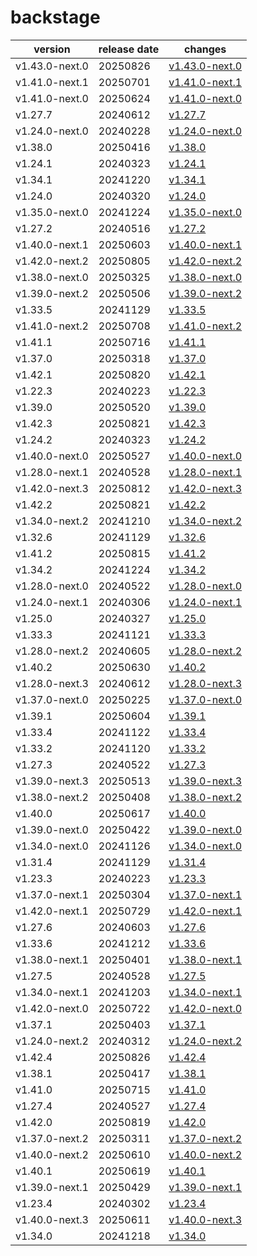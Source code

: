 # backstage	


|version|release date|changes|
|---|---|---|
|v1.43.0-next.0|20250826|[v1.43.0-next.0](./v1.43.0-next.0-20250826.md)|
|v1.41.0-next.1|20250701|[v1.41.0-next.1](./v1.41.0-next.1-20250701.md)|
|v1.41.0-next.0|20250624|[v1.41.0-next.0](./v1.41.0-next.0-20250624.md)|
|v1.27.7|20240612|[v1.27.7](./v1.27.7-20240612.md)|
|v1.24.0-next.0|20240228|[v1.24.0-next.0](./v1.24.0-next.0-20240228.md)|
|v1.38.0|20250416|[v1.38.0](./v1.38.0-20250416.md)|
|v1.24.1|20240323|[v1.24.1](./v1.24.1-20240323.md)|
|v1.34.1|20241220|[v1.34.1](./v1.34.1-20241220.md)|
|v1.24.0|20240320|[v1.24.0](./v1.24.0-20240320.md)|
|v1.35.0-next.0|20241224|[v1.35.0-next.0](./v1.35.0-next.0-20241224.md)|
|v1.27.2|20240516|[v1.27.2](./v1.27.2-20240516.md)|
|v1.40.0-next.1|20250603|[v1.40.0-next.1](./v1.40.0-next.1-20250603.md)|
|v1.42.0-next.2|20250805|[v1.42.0-next.2](./v1.42.0-next.2-20250805.md)|
|v1.38.0-next.0|20250325|[v1.38.0-next.0](./v1.38.0-next.0-20250325.md)|
|v1.39.0-next.2|20250506|[v1.39.0-next.2](./v1.39.0-next.2-20250506.md)|
|v1.33.5|20241129|[v1.33.5](./v1.33.5-20241129.md)|
|v1.41.0-next.2|20250708|[v1.41.0-next.2](./v1.41.0-next.2-20250708.md)|
|v1.41.1|20250716|[v1.41.1](./v1.41.1-20250716.md)|
|v1.37.0|20250318|[v1.37.0](./v1.37.0-20250318.md)|
|v1.42.1|20250820|[v1.42.1](./v1.42.1-20250820.md)|
|v1.22.3|20240223|[v1.22.3](./v1.22.3-20240223.md)|
|v1.39.0|20250520|[v1.39.0](./v1.39.0-20250520.md)|
|v1.42.3|20250821|[v1.42.3](./v1.42.3-20250821.md)|
|v1.24.2|20240323|[v1.24.2](./v1.24.2-20240323.md)|
|v1.40.0-next.0|20250527|[v1.40.0-next.0](./v1.40.0-next.0-20250527.md)|
|v1.28.0-next.1|20240528|[v1.28.0-next.1](./v1.28.0-next.1-20240528.md)|
|v1.42.0-next.3|20250812|[v1.42.0-next.3](./v1.42.0-next.3-20250812.md)|
|v1.42.2|20250821|[v1.42.2](./v1.42.2-20250821.md)|
|v1.34.0-next.2|20241210|[v1.34.0-next.2](./v1.34.0-next.2-20241210.md)|
|v1.32.6|20241129|[v1.32.6](./v1.32.6-20241129.md)|
|v1.41.2|20250815|[v1.41.2](./v1.41.2-20250815.md)|
|v1.34.2|20241224|[v1.34.2](./v1.34.2-20241224.md)|
|v1.28.0-next.0|20240522|[v1.28.0-next.0](./v1.28.0-next.0-20240522.md)|
|v1.24.0-next.1|20240306|[v1.24.0-next.1](./v1.24.0-next.1-20240306.md)|
|v1.25.0|20240327|[v1.25.0](./v1.25.0-20240327.md)|
|v1.33.3|20241121|[v1.33.3](./v1.33.3-20241121.md)|
|v1.28.0-next.2|20240605|[v1.28.0-next.2](./v1.28.0-next.2-20240605.md)|
|v1.40.2|20250630|[v1.40.2](./v1.40.2-20250630.md)|
|v1.28.0-next.3|20240612|[v1.28.0-next.3](./v1.28.0-next.3-20240612.md)|
|v1.37.0-next.0|20250225|[v1.37.0-next.0](./v1.37.0-next.0-20250225.md)|
|v1.39.1|20250604|[v1.39.1](./v1.39.1-20250604.md)|
|v1.33.4|20241122|[v1.33.4](./v1.33.4-20241122.md)|
|v1.33.2|20241120|[v1.33.2](./v1.33.2-20241120.md)|
|v1.27.3|20240522|[v1.27.3](./v1.27.3-20240522.md)|
|v1.39.0-next.3|20250513|[v1.39.0-next.3](./v1.39.0-next.3-20250513.md)|
|v1.38.0-next.2|20250408|[v1.38.0-next.2](./v1.38.0-next.2-20250408.md)|
|v1.40.0|20250617|[v1.40.0](./v1.40.0-20250617.md)|
|v1.39.0-next.0|20250422|[v1.39.0-next.0](./v1.39.0-next.0-20250422.md)|
|v1.34.0-next.0|20241126|[v1.34.0-next.0](./v1.34.0-next.0-20241126.md)|
|v1.31.4|20241129|[v1.31.4](./v1.31.4-20241129.md)|
|v1.23.3|20240223|[v1.23.3](./v1.23.3-20240223.md)|
|v1.37.0-next.1|20250304|[v1.37.0-next.1](./v1.37.0-next.1-20250304.md)|
|v1.42.0-next.1|20250729|[v1.42.0-next.1](./v1.42.0-next.1-20250729.md)|
|v1.27.6|20240603|[v1.27.6](./v1.27.6-20240603.md)|
|v1.33.6|20241212|[v1.33.6](./v1.33.6-20241212.md)|
|v1.38.0-next.1|20250401|[v1.38.0-next.1](./v1.38.0-next.1-20250401.md)|
|v1.27.5|20240528|[v1.27.5](./v1.27.5-20240528.md)|
|v1.34.0-next.1|20241203|[v1.34.0-next.1](./v1.34.0-next.1-20241203.md)|
|v1.42.0-next.0|20250722|[v1.42.0-next.0](./v1.42.0-next.0-20250722.md)|
|v1.37.1|20250403|[v1.37.1](./v1.37.1-20250403.md)|
|v1.24.0-next.2|20240312|[v1.24.0-next.2](./v1.24.0-next.2-20240312.md)|
|v1.42.4|20250826|[v1.42.4](./v1.42.4-20250826.md)|
|v1.38.1|20250417|[v1.38.1](./v1.38.1-20250417.md)|
|v1.41.0|20250715|[v1.41.0](./v1.41.0-20250715.md)|
|v1.27.4|20240527|[v1.27.4](./v1.27.4-20240527.md)|
|v1.42.0|20250819|[v1.42.0](./v1.42.0-20250819.md)|
|v1.37.0-next.2|20250311|[v1.37.0-next.2](./v1.37.0-next.2-20250311.md)|
|v1.40.0-next.2|20250610|[v1.40.0-next.2](./v1.40.0-next.2-20250610.md)|
|v1.40.1|20250619|[v1.40.1](./v1.40.1-20250619.md)|
|v1.39.0-next.1|20250429|[v1.39.0-next.1](./v1.39.0-next.1-20250429.md)|
|v1.23.4|20240302|[v1.23.4](./v1.23.4-20240302.md)|
|v1.40.0-next.3|20250611|[v1.40.0-next.3](./v1.40.0-next.3-20250611.md)|
|v1.34.0|20241218|[v1.34.0](./v1.34.0-20241218.md)|
